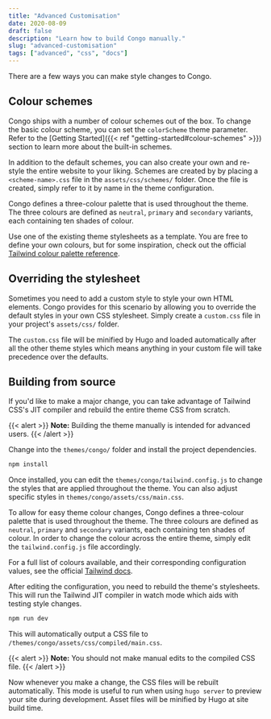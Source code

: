 ```yaml
---
title: "Advanced Customisation"
date: 2020-08-09
draft: false
description: "Learn how to build Congo manually."
slug: "advanced-customisation"
tags: ["advanced", "css", "docs"]
---
```


There are a few ways you can make style changes to Congo.

## Colour schemes

Congo ships with a number of colour schemes out of the box. To change the basic colour scheme, you can set the `colorScheme` theme parameter. Refer to the [Getting Started]({{< ref "getting-started#colour-schemes" >}}) section to learn more about the built-in schemes.

In addition to the default schemes, you can also create your own and re-style the entire website to your liking. Schemes are created by by placing a `<scheme-name>.css` file in the `assets/css/schemes/` folder. Once the file is created, simply refer to it by name in the theme configuration.

Congo defines a three-colour palette that is used throughout the theme. The three colours are defined as `neutral`, `primary` and `secondary` variants, each containing ten shades of colour.

Use one of the existing theme stylesheets as a template. You are free to define your own colours, but for some inspiration, check out the official [Tailwind colour palette reference](https://tailwindcss.com/docs/customizing-colors#color-palette-reference).

## Overriding the stylesheet

Sometimes you need to add a custom style to style your own HTML elements. Congo provides for this scenario by allowing you to override the default styles in your own CSS stylesheet. Simply create a `custom.css` file in your project's `assets/css/` folder.

The `custom.css` file will be minified by Hugo and loaded automatically after all the other theme styles which means anything in your custom file will take precedence over the defaults.

## Building from source

If you'd like to make a major change, you can take advantage of Tailwind CSS's JIT compiler and rebuild the entire theme CSS from scratch.

{{< alert >}}
**Note:** Building the theme manually is intended for advanced users.
{{< /alert >}}

Change into the `themes/congo/` folder and install the project dependencies.

```bash
npm install
```

Once installed, you can edit the `themes/congo/tailwind.config.js` to change the styles that are applied throughout the theme. You can also adjust specific styles in `themes/congo/assets/css/main.css`.

To allow for easy theme colour changes, Congo defines a three-colour palette that is used throughout the theme. The three colours are defined as `neutral`, `primary` and `secondary` variants, each containing ten shades of colour. In order to change the colour across the entire theme, simply edit the `tailwind.config.js` file accordingly.

For a full list of colours available, and their corresponding configuration values, see the official [Tailwind docs](https://tailwindcss.com/docs/customizing-colors#color-palette-reference).

After editing the configuration, you need to rebuild the theme's stylesheets. This will run the Tailwind JIT compiler in watch mode which aids with testing style changes.

```bash
npm run dev
```

This will automatically output a CSS file to `/themes/congo/assets/css/compiled/main.css`.

{{< alert >}}
**Note:** You should not make manual edits to the compiled CSS file.
{{< /alert >}}

Now whenever you make a change, the CSS files will be rebuilt automatically. This mode is useful to run when using `hugo server` to preview your site during development. Asset files will be minified by Hugo at site build time.
